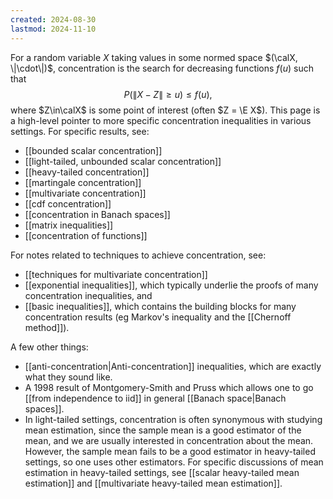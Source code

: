 ```yaml
---
created: 2024-08-30
lastmod: 2024-11-10
---
```


For a random variable $X$ taking values in some normed space $(\calX, \|\cdot\|)$, concentration is the search for decreasing functions $f(u)$ such that 
$$
P(\|X - Z \| \geq u)\leq f(u),
$$
where $Z\in\calX$ is some point of interest (often $Z = \E X$).  This page is a high-level pointer to more specific concentration inequalities in various settings. For specific results, see: 

- [[bounded scalar concentration]]
- [[light-tailed, unbounded scalar concentration]]
- [[heavy-tailed concentration]]
- [[martingale concentration]]
- [[multivariate concentration]]
- [[cdf concentration]]
- [[concentration in Banach spaces]]
- [[matrix inequalities]]
- [[concentration of functions]]

For notes related to techniques to achieve concentration, see:
- [[techniques for multivariate concentration]]
- [[exponential inequalities]], which typically underlie the proofs of many concentration inequalities, and
- [[basic inequalities]], which contains the building blocks for many concentration results (eg Markov's inequality and the [[Chernoff method]]).

A few other things: 
- [[anti-concentration|Anti-concentration]] inequalities, which are exactly what they sound like. 
- A 1998 result of Montgomery-Smith and Pruss which allows one to go [[from independence to iid]] in general [[Banach space|Banach spaces]]. 
- In light-tailed settings, concentration is often synonymous with studying mean estimation, since the sample mean is a good estimator of the mean, and we are usually interested in concentration about the mean. However, the sample mean fails to be a good estimator in heavy-tailed settings, so one uses other estimators. For specific discussions of mean estimation in heavy-tailed settings, see [[scalar heavy-tailed mean estimation]] and [[multivariate heavy-tailed mean estimation]]. 